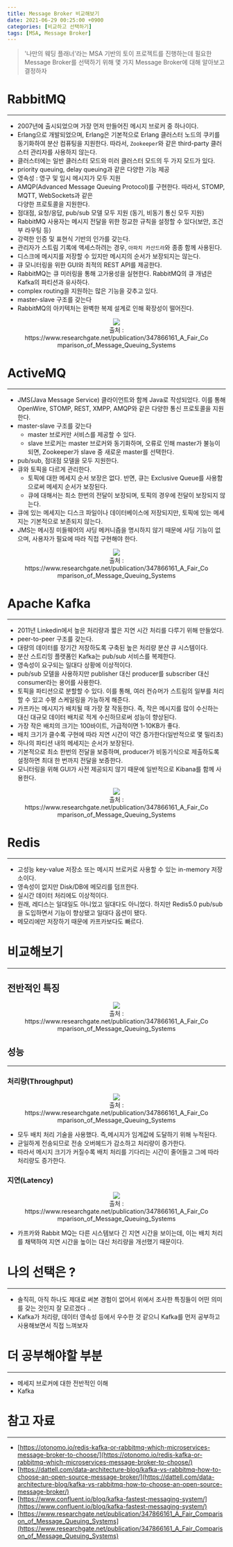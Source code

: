 ```yaml
---
title: Message Broker 비교해보기
date: 2021-06-29 00:25:00 +0900
categories: [비교하고 선택하기]
tags: [MSA, Message Broker]
---
```


> '나만의 웨딩 플래너'라는 MSA 기반의 토이 프로젝트를 진행하는데 필요한 Message Broker를 선택하기 위해
> 몇 가지 Message Broker에 대해 알아보고 결정하자

# RabbitMQ
---
- 2007년에 출시되었으며 가장 먼저 만들어진 메시지 브로커 중 하나이다.
- Erlang으로 개발되었으며, Erlang은 기본적으로 Erlang 클러스터 노드의 쿠키를 동기화하여 분산 컴퓨팅을 지원한다. 따라서, `Zookeeper`와 같은 third-party 클러스터 관리자를 사용하지 않는다.
- 클러스터에는 일반 클러스터 모드와 미러 클러스터 모드의 두 가지 모드가 있다.
- priority queuing, delay queuing과 같은 다양한 기능 제공
- 영속성 : 영구 및 임시 메시지가 모두 지원
- AMQP(Advanced Message Queuing Protocol)를 구현한다. 따라서, STOMP, MQTT, WebSockets과 같은 <br> 다양한 프로토콜을 지원한다.
- 점대점, 요청/응답, pub/sub 모델 모두 지원 (동기, 비동기 통신 모두 지원)
- RabbitMQ 사용자는 메시지 전달을 위한 정교한 규칙을 설정할 수 있다(보안, 조건부 라우팅 등)
- 강력한 인증 및 표현식 기반의 인가를 갖는다.
- 관리자가 스트림 기록에 액세스하려는 경우, `아파치 카산드라`와 종종 함께 사용된다.
- 디스크에 메시지를 저장할 수 있지만 메시지의 순서가 보장되지는 않는다.
- 큐 모니터링을 위한 GUI와 최적의 REST API를 제공한다.
- RabbitMQ는 큐 미러링을 통해 고가용성을 실현한다. RabbitMQ의 큐 개념은 Kafka의 파티션과 유사하다.
- complex routing을 지원하는 많은 기능을 갖추고 있다.
- master-slave 구조를 갖는다
- RabbitMQ의 아키텍처는 완벽한 복제 설계로 인해 확장성이 떨어진다.

<figure align = "center">
  <img src = "https://user-images.githubusercontent.com/64415489/123817468-24ddb080-d933-11eb-98b2-0aa0da4e5cc5.png"/>
  <figcaption align="center">출처 : https://www.researchgate.net/publication/347866161_A_Fair_Comparison_of_Message_Queuing_Systems</figcaption>
</figure>


# ActiveMQ
---
- JMS(Java Message Service) 클라이언트와 함께 Java로 작성되었다. 이를 통해 OpenWire, STOMP, REST, XMPP, AMQP와 같은 다양한 통신 프로토콜을 지원한다.
- master-slave 구조를 갖는다
  - master 브로커만 서비스를 제공할 수 있다.
  - slave 브로커는 master 브로커와 동기화하며, 오류로 인해 master가 불능이 되면, Zookeeper가 slave 중 새로운 master를 선택한다.
- pub/sub, 점대점 모델을 모두 지원한다.
- 큐와 토픽을 다르게 관리한다.
  - 토픽에 대한 메세지 순서 보장은 없다. 반면, 큐는 Exclusive Queue를 사용함으로써 메세지 순서가 보장된다.
  - 큐에 대해서는 최소 한번의 전달이 보장되며, 토픽의 경우에 전달이 보장되지 않는다.
- 큐에 있는 메세지는 디스크 파일이나 데이터베이스에 저장되지만, 토픽에 있는 메세지는 기본적으로 보존되지 않는다.
- JMS는 메시징 미들웨어의 샤딩 메커니즘을 명시하지 않기 때문에 샤딩 기능이 없으며, 사용자가 필요에 따라 직접 구현해야 한다.


<figure align = "center">
  <img src = "https://user-images.githubusercontent.com/64415489/123818994-63279f80-d934-11eb-872f-1492c8148dbd.png"/>
  <figcaption align="center">출처 : https://www.researchgate.net/publication/347866161_A_Fair_Comparison_of_Message_Queuing_Systems</figcaption>
</figure>

# Apache Kafka
---
- 2011년 Linkedin에서 높은 처리량과 짧은 지연 시간 처리를 다루기 위해 만들었다.
- peer-to-peer 구조를 갖는다.
- 대량의 데이터를 장기간 저장하도록 구축된 높은 처리량 분산 큐 시스템이다.
- 분산 스트리밍 플랫폼인 Kafka는 pub/sub 서비스를 복제한다.
- 영속성이 요구되는 일대다 상황에 이상적이다.
- pub/sub 모델을 사용하지만 publisher 대신 producer를 subscriber 대신 consumer라는 용어를 사용한다.
- 토픽을 파티션으로 분할할 수 있다. 이를 통해, 여러 컨슈머가 스트림의 일부를 처리할 수 있고 수평 스케일링을 가능하게 해준다.
- 카프카는 메시지가 배치될 때 가장 잘 작동한다. 즉, 작은 메시지를 많이 수신하는 대신 대규모 데이터 배치로 적게 수신하므로써 성능이 향상된다.
- 가장 작은 배치의 크기는 100바이트, 가급적이면 1-10KB가 좋다.
- 배치 크기가 클수록 구현에 따라 지연 시간이 약간 증가한다(일반적으로 몇 밀리초)
- 하나의 파티션 내의 메세지는 순서가 보장된다.
- 기본적으로 최소 한번의 전달을 보증하며, producer가 비동기식으로 제출하도록 설정하면 최대 한 번까지 전달을 보증한다.
- 모니터링을 위해 GUI가 사전 제공되지 않기 때문에 일반적으로 Kibana를 함께 사용한다.

<figure align = "center">
  <img src = "https://user-images.githubusercontent.com/64415489/123818292-d381f100-d933-11eb-911f-a4e54c4c2843.png"/>
  <figcaption align="center">출처 : https://www.researchgate.net/publication/347866161_A_Fair_Comparison_of_Message_Queuing_Systems</figcaption>
</figure>

# Redis
---
- 고성능 key-value 저장소 또는 메시지 브로커로 사용할 수 있는 in-memory 저장소이다.
- 영속성이 없지만 Disk/DB에 메모리를 덤프한다.
- 실시간 데이터 처리에도 이상적이다.
- 원래, 레디스는 일대일도 아니었고 일대다도 아니었다. 하지만 Redis5.0 pub/sub을 도입하면서 기능이 향상됐고 일대다 옵션이 됐다.
- 메모리에만 저장하기 때문에 카프카보다도 빠르다.


# 비교해보기
---

## 전반적인 특징
<figure align = "center">
  <img src = "https://user-images.githubusercontent.com/64415489/123820407-87d04700-d935-11eb-82c8-c923a7abb1b7.png"/>
  <figcaption align="center">출처 : https://www.researchgate.net/publication/347866161_A_Fair_Comparison_of_Message_Queuing_Systems</figcaption>
</figure>


## 성능
---
### 처리량(Throughput)
<figure align = "center">
  <img src = "https://user-images.githubusercontent.com/64415489/123821152-1f359a00-d936-11eb-81cc-ccff914e1dbb.png"/>
  <figcaption align="center">출처 : https://www.researchgate.net/publication/347866161_A_Fair_Comparison_of_Message_Queuing_Systems</figcaption>
</figure>

- 모두 배치 처리 기술을 사용했다. 즉,메시지가 임계값에 도달하기 위해 누적된다.
- 균일하게 전송되므로 전송 오버헤드가 감소하고 처리량이 증가한다.
- 따라서 메시지 크기가 커질수록 배치 처리를 기다리는 시간이 줄어들고 그에 따라 처리량도 증가한다.

### 지연(Latency)
<figure align = "center">
  <img src = "https://user-images.githubusercontent.com/64415489/123823452-2cec1f00-d938-11eb-922b-8e4ddf6c9388.png"/>
  <figcaption align="center">출처 : https://www.researchgate.net/publication/347866161_A_Fair_Comparison_of_Message_Queuing_Systems</figcaption>
</figure>

- 카프카와 Rabbit MQ는 다른 시스템보다 긴 지연 시간을 보이는데, 이는 배치 처리를 채택하여 지연 시간을 높이는 대신 처리량을 개선했기 때문이다.

# 나의 선택은 ?
---
- 솔직히, 아직 하나도 제대로 써본 경험이 없어서 위에서 조사한 특징들이 어떤 의미를 갖는 것인지 잘 모르겠다 ..
- Kafka가 처리량, 데이터 영속성 등에서 우수한 것 같으니 Kafka를 먼저 공부하고 사용해보면서 직접 느껴보자

# 더 공부해야할 부분
---
- 메세지 브로커에 대한 전반적인 이해
- Kafka


# 참고 자료
---
- [https://otonomo.io/redis-kafka-or-rabbitmq-which-microservices-message-broker-to-choose/](https://otonomo.io/redis-kafka-or-rabbitmq-which-microservices-message-broker-to-choose/)
- [https://dattell.com/data-architecture-blog/kafka-vs-rabbitmq-how-to-choose-an-open-source-message-broker/](https://dattell.com/data-architecture-blog/kafka-vs-rabbitmq-how-to-choose-an-open-source-message-broker/)
- [https://www.confluent.io/blog/kafka-fastest-messaging-system/](https://www.confluent.io/blog/kafka-fastest-messaging-system/)
- [https://www.researchgate.net/publication/347866161_A_Fair_Comparison_of_Message_Queuing_Systems](https://www.researchgate.net/publication/347866161_A_Fair_Comparison_of_Message_Queuing_Systems)
